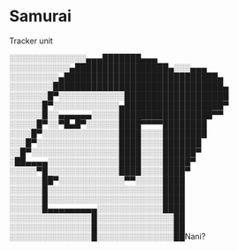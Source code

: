 # Samurai
Tracker unit

░░░░░░░░░░░░░░▄▄▄███████▄▄▄
░░░░░░░░░░░▄█████████████████▄░░░▄▄▄
░░░░░░░░░▄████████████████████████████▄
░░░░░░░░███████████████████████████████▄
░░░░░░░█▀░░░░░░░░░░░░███████████████████
░░░░░░█▀░░░░░░░░░░░░▄██████████████████▀
░░░░░░█░░▄▄▄▄▄▄░░░░░█████████████████▀▀
░░░░░█▀░░▀█▄█▀░░░░░░████▀▀▀▀████████
░░░░█▀░░░░░░░░░░░░░░████░░░░████████
░░░█▀░░░░░░░░░░░░░░░████░░░░███████
░░█▀░░░░░░░░░░░░░░░░████░░░░██████▀
░██▄▄▄▄░░░░░░░░░░░░░████░░░░█████▀
░░░░░▀█░░░░░░░░░░░░░████░░░░████▀
░░░░░░██▀░░░░░░░░░░░░▀▀░░░░░████
░░░░░░█░░░░░░░░░░░░░░░░░░░░░████
░░░░░░█░░░░░░░░░░░░░░░░░░░░░████
░░░░░░█▄▄▄▄▄▄▄▄▄░░░░░░░░░░░░████
░░░░░░░░░░░░░░░█░░░░░░░░░░░░░░██
░░░░░░░░░░░░░░░█░░░░░░░░░░░░░░██
░░░░░░░░░░░░░░░█░░░░░░░░░░░░░░██Nani?

